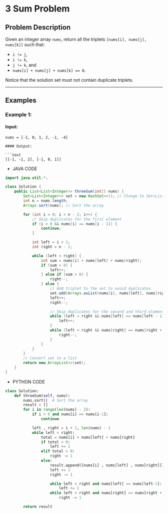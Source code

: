 # 3 Sum Problem

## Problem Description

Given an integer array `nums`, return all the triplets `[nums[i], nums[j], nums[k]]` such that:

- `i != j`,
- `i != k`,
- `j != k`, and
- `nums[i] + nums[j] + nums[k] == 0`.

Notice that the solution set must not contain duplicate triplets.

---

## Examples

### Example 1:

#### Input:

````text
nums = [-1, 0, 1, 2, -1, -4]

#### Output:

```text
[[-1, -1, 2], [-1, 0, 1]]
````

- JAVA CODE

```java
import java.util.*;

class Solution {
    public List<List<Integer>> threeSum(int[] nums) {
        Set<List<Integer>> set = new HashSet<>(); // Change to Set<List<Integer>>
        int n = nums.length;
        Arrays.sort(nums); // Sort the array

        for (int i = 0; i < n - 2; i++) {
            // Skip duplicates for the first element
            if (i > 0 && nums[i] == nums[i - 1]) {
                continue;
            }

            int left = i + 1;
            int right = n - 1;

            while (left < right) {
                int sum = nums[i] + nums[left] + nums[right];
                if (sum < 0) {
                    left++;
                } else if (sum > 0) {
                    right--;
                } else {
                    // Add triplet to the set to avoid duplicates
                    set.add(Arrays.asList(nums[i], nums[left], nums[right]));
                    left++;
                    right--;

                    // Skip duplicates for the second and third elements
                    while (left < right && nums[left] == nums[left - 1]) {
                        left++;
                    }
                    while (left < right && nums[right] == nums[right + 1]) {
                        right--;
                    }
                }
            }
        }
        // Convert set to a list
        return new ArrayList<>(set);
    }
}

```

- PYTHON CODE

```python
class Solution:
    def threeSum(self, nums):
        nums.sort()  # Sort the array
        result = []
        for i in range(len(nums) - 2):
            if i > 0 and nums[i] == nums[i-1]:
                continue

            left , right = i + 1, len(nums) - 1
            while left < right:
                total = nums[i] + nums[left] + nums[right]
                if total < 0:
                    left += 1
                elif total > 0:
                    right -= 1
                else:
                    result.append([nums[i] , nums[left] , nums[right]])
                    left += 1
                    right -= 1

                    while left < right and nums[left] == nums[left-1]:
                        left += 1
                    while left < right and nums[right] == nums[right + 1]:
                        right -= 1

        return result
```
